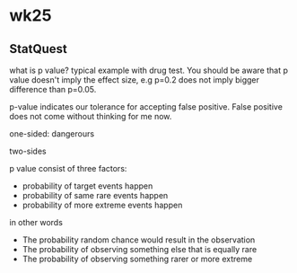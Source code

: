 # wk25

## StatQuest

what is p value? typical example with drug test. You should be aware that p value doesn't imply the effect size, e.g p=0.2 does not imply bigger difference than p=0.05.

p-value indicates our tolerance for accepting false positive. False positive does not come without thinking for me now.

one-sided: dangerours

two-sides

p value consist of three factors:
- probability of target events happen
- probability of same rare events happen
- probability of more extreme events happen

in other words
- The probability random chance would result in the observation
- The probability of observing something else that is equally rare
- The probability of observing something rarer or more extreme
